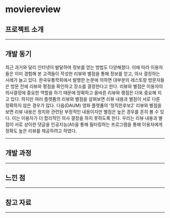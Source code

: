 # moviereview
## 프로젝트 소개

---

## 개발 동기

최근 과거와 달리 인터넷이 발달하여 정보를 얻는 방법도 다양해졌다. 이에 따라 이용자들은 이미 경험해 본 고객들이 작성한 리뷰와 별점을 통해 정보를 얻고, 의사 결정하는 사례가 늘고 있다. 한국유통학회에서 발행한 논문에 의하면 대부분의 레스토랑 방문자들은 방문 전에 리뷰와 평점을 확인하고 장소를 결정한다고 한다. 리뷰와 별점은 이용자의 의사결정에 중요한 역할을 하기 때문에 정확하고 올바른 리뷰와 평점은 더욱 중요해 지고 있다. 하지만 여러 플랫폼의 리뷰와 별점을 살펴보면 리뷰 내용과 별점이 서로 다른 정확하지 않은 경우가 많다. 다음(DAUM) 영화 플랫폼의 ‘정직한후보2’ 리뷰와 별점을 보면  리뷰 내용은 정치와 관련된 부정적인 내용이지만 별점은 높은 경우를 흔히 볼 수 있다. 이는 이용자가 더 합리적인 의사 결정을 하지 못하도록 한다. 우리는 리뷰 내용과 별점이 서로 상이한 댓글을 인공지능(AI)을 통해 필터링하는 프로그램을 통해 이용자에게 정확도 높은 리뷰를 제공하려고 하였다.

---

## 개발 과정
---

## 느낀 점
---

## 참고 자료
---

